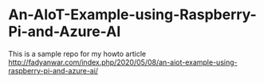 # An-AIoT-Example-using-Raspberry-Pi-and-Azure-AI
This is a sample repo for my howto article http://fadyanwar.com/index.php/2020/05/08/an-aiot-example-using-raspberry-pi-and-azure-ai/
